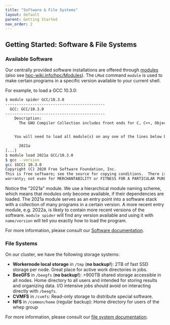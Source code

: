 ```yaml
---
title: "Software & File Systems"
layout: default
parent: Getting Started
nav_order: 2
---
```


## Getting Started: Software & File Systems

### Available Software
Our centrally provided software installations are offered through [modules](../software/modules) (also see [hpc-wiki.info/hpc/Modules](https://hpc-wiki.info/hpc/Modules)).
The `LMod` command `module` is used to make certain programs in a specific version available to your current shell.

For example, to load a GCC 10.3.0:
```bash
$ module spider GCC/10.3.0
--------------------------------------------
  GCC: GCC/10.3.0
--------------------------------------------
    Description:
      The GNU Compiler Collection includes front ends for C, C++, Objective-C, Fortran, Java, and Ada, as well as libraries for these languages (libstdc++, libgcj,...).


    You will need to load all module(s) on any one of the lines below before the "GCC/10.3.0" module is available to load.

      2021a
[...]
$ module load 2021a GCC/10.3.0
$ gcc --version
gcc (GCC) 10.3.0
Copyright (C) 2020 Free Software Foundation, Inc.
This is free software; see the source for copying conditions.  There is NO
warranty; not even for MERCHANTABILITY or FITNESS FOR A PARTICULAR PURPOSE
```

Notice the "2021a" module.
We use a hierarchical module naming scheme, which means that modules only become available, if their dependencies are loaded.
The 2021a module serves as an entry point into a software stack with a collection of many programs in a certain version.
A more recent entry module, e.g. 2022a, is likely to contain more recent versions of the software.
`module spider` will find any version available and using it with `name/version` will tell you exactly how to load the program.

For more information, please consult our [Software documentation](../software).


### File Systems
On our cluster, we have the following storage systems:

* **Workernode local storage** in `/tmp` (**no backup!**): 2TB of fast SSD storage per node. Great place for active work directories in jobs.
* **BeeGFS** in `/beegfs` (**no backup!**): >900TB shared storage accessible in all nodes. Home directory to all users and intended for storing results and organizing data. I/O intensive jobs should avoid on interacting directly with `/beegfs`.
* **CVMFS** in `/cvmfs`: Read-only storage to distribute special software.
* **NFS** in `/common/home` (regular backup): Home directory for users of the whep group

For more information, please consult our [file system documentation](../filesystem).
